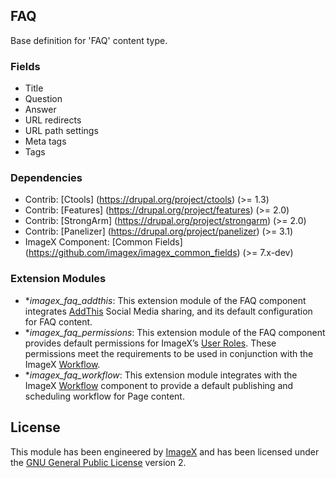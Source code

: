 ## FAQ

Base definition for 'FAQ' content type.

### Fields

* Title
* Question
* Answer
* URL redirects
* URL path settings
* Meta tags
* Tags

### Dependencies

* Contrib: [Ctools] (https://drupal.org/project/ctools) (>= 1.3) 
* Contrib: [Features] (https://drupal.org/project/features)  (>= 2.0)
* Contrib: [StrongArm] (https://drupal.org/project/strongarm) (>= 2.0)
* Contrib: [Panelizer] (https://drupal.org/project/panelizer) (>= 3.1)
* ImageX Component: [Common Fields] (https://github.com/imagex/imagex_common_fields) (>= 7.x-dev)

### Extension Modules

* **imagex_faq_addthis*: This extension module of the FAQ component integrates [AddThis](http://github.com/imagex/imagex_addthis) Social Media sharing, and its default configuration for FAQ content. 
* **imagex_faq_permissions*: This extension module of the FAQ component provides default permissions for ImageX’s [User Roles](http://github.com/imagex/imagex_user_roles). These permissions meet the  requirements to be used in conjunction with the ImageX [Workflow](http://github.com/imagex/imagex_workflow).
* **imagex_faq_workflow*: This extension module integrates with the ImageX [Workflow](http://github.com/imagex/imagex_workflow) component to provide a default publishing and scheduling workflow for Page content.


## License

This module has been engineered by [ImageX](http://www.imagexmedia.com) and has been licensed under the [GNU General Public License](http://www.gnu.org/licenses/gpl-2.0.html) version 2.

